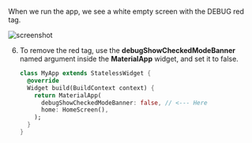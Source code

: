 When we run the app, we see a white empty screen with the DEBUG red tag.

![screenshot](https://lh3.googleusercontent.com/4wywgJSDO4Yj6aEwpOcQtm_OD1Y1MSbzURQhJ4llG0fyYJxWsXNML3J-GxIj1ZgDtuCqewtmpMZjbYUZBl14KdSLV1cWGSNeUJ4DvVdqfZLcP-Y3B2EnacE8UHlumaYLNYq4SfR8)

6. To remove the red tag, use the **debugShowCheckedModeBanner** named argument inside the **MaterialApp** widget, and set it to false.

   ```dart
   class MyApp extends StatelessWidget {
     @override
     Widget build(BuildContext context) {
       return MaterialApp(
         debugShowCheckedModeBanner: false, // <--- Here
         home: HomeScreen(),
       );
     }
   }
   ```
